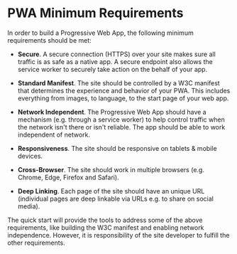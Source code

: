 # PWA Minimum Requirements

In order to build a Progressive Web App, the following minimum requirements should be met:

 - **Secure**. A secure connection (HTTPS) over your site makes sure all traffic is as safe as a native app. A secure endpoint also allows the service worker to securely take action on the behalf of your app.

 - **Standard Manifest**. The site should be controlled by a W3C manifest that determines the experience and behavior of your PWA. This includes everything from images, to language, to the start page of your web app.

 - **Network Independent**. The Progressive Web App should have a mechanism (e.g. through a service worker) to help control traffic when the network isn't there or isn't reliable. The app should be able to work independent of network.

 - **Responsiveness**. The site should be responsive on tablets & mobile devices.

 - **Cross-Browser**. The site should work in multiple browsers (e.g. Chrome, Edge, Firefox and Safari).

 - **Deep Linking**. Each page of the site should have an unique URL (individual pages are deep linkable via URLs e.g. to share on social media).

The quick start will provide the tools to address some of the above requirements, like building the W3C manifest and enabling network independence. However, it is responsibility of the site developer to fulfill the other requirements.